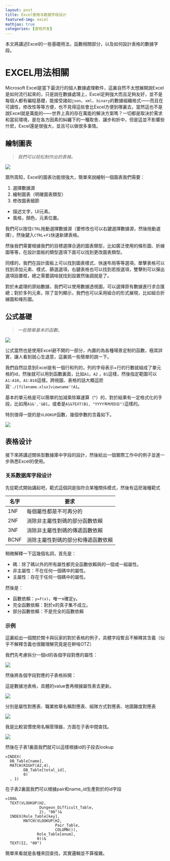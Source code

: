 ```yaml
---
layout: post
title: Excel使用与数据字段设计
featured-img: excel
mathjax: true
categories: [游戏开发]
---
```


本文將講述Excel的一些基礎用法，函數相關部分，以及如何設計表格的數據字段。

<!--more-->

# EXCEL用法相關

Microsoft Excel是當下最流行的個人數據處理軟件，這裏自然不太想展開說Excel是如何流行起來的，只是說在數據處理上，Excel足夠強大而且足夠友好，並不是每個人都有編程基礎，能接受諸如`json`、`xml`、`binary`的數據組織格式——而且在可讀性，修改性等等方便，也不見得這些會比Excel方便到哪裏去，當然這也不是說Excel就是萬能的——世界上真的存在萬能的解決方案嗎？一切都是取決於需求和當前環境，是在各方因素的糾纏下的一種取舍、讓步和折中，但是這並不影響些什麽，Excel還是很強大，並且可以做很多事情。


## 繪制圖表

> *我們可以轻松制作出的表格。*

![]({{site.img_url}}/skill/excel/plot.png)


眾所周知，Excel的圖表功能很強大，簡單來說繪制一個圖表我們需要：

1. 選擇數據源
2. 繪制圖表（明確圖表類型）
3. 修改圖表細節

+ 描述文字，UI元素。
+ 風格，顏色，元素位置。

我們可以按住`CTRL`拖動選擇數據源（要修改也可以右鍵選擇數據源，然後拖動選擇），然後鍵入`CTRL`+`F1`快速新建表格。

然後我們需要根據我們的目標選擇合適的圖表類型，比如廣泛使用的條形圖、折線圖等等，在設計面板的類型選項下面可以找到更改圖表類型。

同樣的，我們在設計面板上可以找到圖表樣式、快速布局等等選項，單擊表格可以找到添加元素、樣式、篩選選項，右鍵表格也可以找到若按選項，雙擊則可以彈出選項設置框，總之需要調啥就找到設置然後調就是了。

對於未處理的原始數據，我們可以使用數據透視圖，可以選擇原有數據進行求合匯總；對於多列元素，除了並列顯示，我們也可以采用組合的形式展現，比如組合折線圖和條形圖。


## 公式基礎

> *一些簡單基本的函數。*

![]({{site.img_url}}/skill/excel/function.jpg)


公式當然也是使用Excel避不開的一部分，內置的為各種場景定制的函數，極其詳實，讓人看到就心生退意，這裏挑一些簡單的說一下。

我們自然註意到Excel是有一個行和列的，列的字母表示+行的行數就組成了單元格的id，然後就可以用到函數裏面，比如`A1`，`A2` ，`B1`這樣，然後指定範圍可以`A1:A10`，`A1:B10`這樣。跨視圖、表格的話大概這麽寫`'./[filename.xlsx]viewname'!A1`。

基本的單元格是可以簡單的加減乘除冪運算（^）的，對於結果有一定格式化的手段，比如用`A1&','&B1`，或者是`A1&TEXT(B1, "YYYY年M月D日")`這樣的。

特別值得一提的是`VLOOKUP`函數，幾個參數的含義如下。

![]({{site.img_url}}/skill/excel/vlookup.jpg)


## 表格设计

接下來將講述關係型數據庫中字段的設計，然後給出一個實際工作中的例子並進一步熟悉Excel的使用。


### 关系数据库字段设计

先從範式開始講起吧，範式這個詞是指符合某種關係模式，然後有這麽幾種範式

|名字|要求|
|--|--|
|1NF|每個屬性都是不可再分的|
|2NF|消除非主屬性對碼的部分函數依賴|
|3NF|消除非主屬性對碼的傳遞函數依賴|
|BCNF|消除主屬性對碼的部分和傳遞函數依賴|

稍微解釋一下這幾個名詞，首先是：

+ 碼：除了碼以外的所有屬性都完全函數依賴與的一個或一組屬性。
+ 非主屬性：不在任何一個碼中的屬性。
+ 主屬性：存在于任何一個碼中的屬性。

然後是：

+ 函數依賴：`y=f(x)`，唯一x確定y。
+ 完全函數依賴：對於x的真子集不成立。
+ 部分函數依賴：不是完全的函數依賴


### 示例

這裏給出一個關於關卡與玩家的對於表格的例子，具體字段暫且不解釋其含義（似乎不解釋含義也很難理解究竟是在幹啥OTZ）

我們先考慮拆分一個id的各個字段對應的屬性：

![]({{site.img_url}}/skill/excel/id.png)

然後將各個字段對應的子表格拆開：

這是數據池表格，具體的value會再根據屬性表去更新。

![]({{site.img_url}}/skill/excel/table1.png)

分別是屬性對應表、職業枚舉名稱對應表、組隊方式對應表、地圖難度對應表

![]({{site.img_url}}/skill/excel/table2.png)

我是比較習慣使用名稱管理器，方面在子表中間查找。

![]({{site.img_url}}/skill/excel/name.png)

然後在子表1裏面我們就可以這樣根據id的子段去lookup

```excel
=INDEX(
  DB_Table[name], 
  MATCH(RIGHT(A2,4), 
        DB_Table[total_id], 
        0)
  , 1)
```

在子表2裏面我們可以根據pair和name_id生產對於的id字段

```
=100&
  TEXT(VLOOKUP(H2, 
               Dungeon_Difficult_Table, 
               2), "00")&
  INDEX(Role_Table[key], 
        MATCH(VLOOKUP(H2, 
                      Pair_Table, 
                      COLUMN()), 
              Role_Table[enum],
              0))&
  TEXT(I2, "00")
```

簡單來看就是各種來回查找，其實邏輯並不算複雜。
